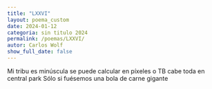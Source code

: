 ```yaml
---
title: "LXXVI"
layout: poema_custom
date: 2024-01-12
categoria: sin titulo 2024
permalink: /poemas/LXXVI/
autor: Carlos Wolf
show_full_date: false
---
```

Mi tribu es minúscula
se puede calcular en píxeles o TB
cabe toda en central park
Sólo si fuésemos una bola de carne gigante
